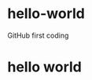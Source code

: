 # hello-world
GitHub first coding 

<html>
  <body>
    <h1> hello world</h1>
   </body>
  </html>
  
